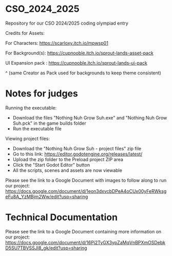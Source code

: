 # CSO_2024_2025
Repository for our CSO 2024/2025 coding olympiad entry


Credits for Assets:

For Characters:
https://scarloxy.itch.io/mpwsp01

For Background(s):
https://cupnooble.itch.io/sprout-lands-asset-pack

UI Expansion pack : 
https://cupnooble.itch.io/sprout-lands-ui-pack

^ (same Creator as Pack used for backgrounds to keep theme consistent)

# Notes for judges

Running the executable:
- Download the files "Nothing Nuh Grow Suh.exe" and "Nothing Nuh Grow Suh.pck" in the game builds folder 
- Run the executable file

Viewing project files:
- Download the "Nothing Nuh Grow Suh - project files" zip file 
- Go to this link: https://editor.godotengine.org/releases/latest/
- Upload the zip folder to the Preload project ZIP area
- Click the "Start Godot Editor" button
- All the scripts, scenes and assets are now viewable

Please see the link to a Google Document with images to follow along to run our project: https://docs.google.com/document/d/1eon3dxvcbDPeA4oCUx00yFeRWksgeFu8A_YzMBjm2Ww/edit?usp=sharing

# Technical Documentation

Please see the link to a Google Document containing more information on our project: https://docs.google.com/document/d/16Pj2TyGX3ypZaMqVnBPXmOSDebkD5SU7TBVSSJI8_gk/edit?usp=sharing
